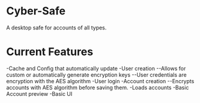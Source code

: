 # Cyber-Safe
A desktop safe for accounts of all types. 

# Current Features
-Cache and Config that automatically update
-User creation
--Allows for custom or automatically generate encryption keys
--User credentials are encryption with the AES algorithm
-User login
-Account creation
--Encrypts accounts with AES algorithm before saving them.
-Loads accounts
-Basic Account preview
-Basic UI

